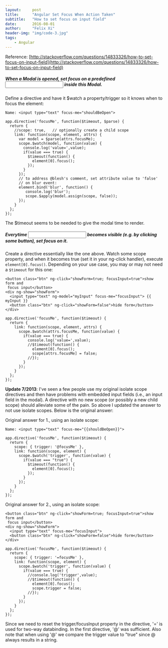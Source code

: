 ```yaml
---
layout:     post
title:      "Angular Set Focus When Action Taken"
subtitle:   "How to set focus on input field"
date:       2016-08-01
author:     "Felix Xi"
header-img: "img/code-3.jpg"
tags:
    - Angular
---
```


Reference: [http://stackoverflow.com/questions/14833326/how-to-set-focus-on-input-field](http://stackoverflow.com/questions/14833326/how-to-set-focus-on-input-field)

##### When a Modal is opened, set focus on a predefined <input> inside this Modal.

Define a directive and have it $watch a property/trigger so it knows when to focus the element:
```
Name: <input type="text" focus-me="shouldBeOpen">
```

```
app.directive('focusMe', function($timeout, $parse) {
  return {
    //scope: true,   // optionally create a child scope
    link: function(scope, element, attrs) {
      var model = $parse(attrs.focusMe);
      scope.$watch(model, function(value) {
        console.log('value=',value);
        if(value === true) {
          $timeout(function() {
            element[0].focus();
          });
        }
      });
      // to address @blesh's comment, set attribute value to 'false'
      // on blur event:
      element.bind('blur', function() {
         console.log('blur');
         scope.$apply(model.assign(scope, false));
      });
    }
  };
});
```

The $timeout seems to be needed to give the modal time to render.

##### Everytime <input> becomes visible (e.g. by clicking some button), set focus on it.

Create a directive essentially like the one above. Watch some scope property, and when it becomes true (set it in your ng-click handler), execute `element[0].focus()`. Depending on your use case, you may or may not need a `$timeout` for this one:

```
<button class="btn" ng-click="showForm=true; focusInput=true">show form and
 focus input</button>
<div ng-show="showForm">
  <input type="text" ng-model="myInput" focus-me="focusInput"> {{ myInput }}
  <button class="btn" ng-click="showForm=false">hide form</button>
</div>
```

```
app.directive('focusMe', function($timeout) {
  return {
    link: function(scope, element, attrs) {
      scope.$watch(attrs.focusMe, function(value) {
        if(value === true) {
          console.log('value=',value);
          //$timeout(function() {
            element[0].focus();
            scope[attrs.focusMe] = false;
          //});
        }
      });
    }
  };
});
```

**Update 7/2013**: I've seen a few people use my original isolate scope directives and then have problems with embedded input fields (i.e., an input field in the modal). A directive with no new scope (or possibly a new child scope) should alleviate some of the pain. So above I updated the answer to not use isolate scopes. Below is the original answer:

Original answer for 1., using an isolate scope:

```
Name: <input type="text" focus-me="{{shouldBeOpen}}">
```

```
app.directive('focusMe', function($timeout) {
  return {
    scope: { trigger: '@focusMe' },
    link: function(scope, element) {
      scope.$watch('trigger', function(value) {
        if(value === "true") {
          $timeout(function() {
            element[0].focus();
          });
        }
      });
    }
  };
});
```


Original answer for 2., using an isolate scope:

```
<button class="btn" ng-click="showForm=true; focusInput=true">show form and
 focus input</button>
<div ng-show="showForm">
  <input type="text" focus-me="focusInput">
  <button class="btn" ng-click="showForm=false">hide form</button>
</div>
```

```
app.directive('focusMe', function($timeout) {
  return {
    scope: { trigger: '=focusMe' },
    link: function(scope, element) {
      scope.$watch('trigger', function(value) {
        if(value === true) {
          //console.log('trigger',value);
          //$timeout(function() {
            element[0].focus();
            scope.trigger = false;
          //});
        }
      });
    }
  };
});
```

Since we need to reset the trigger/focusInput property in the directive, '=' is used for two-way databinding. In the first directive, '@' was sufficient. Also note that when using '@' we compare the trigger value to "true" since @ always results in a string.